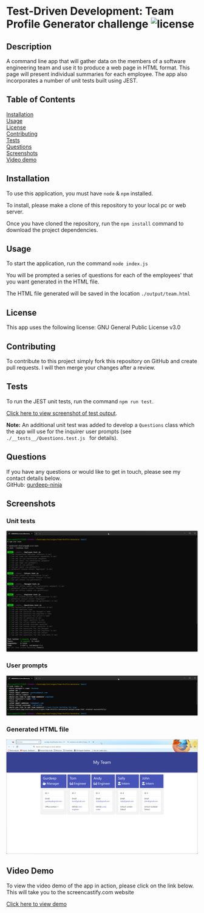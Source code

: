 # Test-Driven Development: Team Profile Generator challenge ![license](https://img.shields.io/badge/license-GNU%203.0-blue)
## Description
A command line app that will gather data on the members of a software engineering team and use it to produce a web page in HTML format. This page will present individual summaries for each employee. The app also incorporates a number of unit tests built using JEST.
## Table of Contents
[Installation](#installation)<br>
[Usage](#usage)<br>
[License](#license)<br>
[Contributing](#contributing)<br>
[Tests](#tests)<br>
[Questions](#questions)<br>
[Screenshots](#screenshots)<br>
[Video demo](#video-demo)
## Installation
To use this application, you must have ```node``` & ```npm``` installed.

To install, please make a clone of this repository to your local pc or web server.

Once you have cloned the repository, run the ```npm install``` command to download the project dependencies.
## Usage
To start the application, run the command ```node index.js```

You will be prompted a series of questions for each of the employees' that you want generated in the HTML file.

The HTML file generated will be saved in the location ```./output/team.html```
## License
This app uses the following license: GNU General Public License v3.0
## Contributing
To contribute to this project simply fork this repository on GitHub and create pull requests. I will then merge your changes after a review.
## Tests
To run the JEST unit tests, run the command ```npm run test```. 

[Click here to view screenshot of test output](#screenshots).

**Note:** An additional unit test was added to develop a ```Questions``` class which the app will use for the inquirer user prompts (see ```./__tests__/Questions.test.js ``` for details).

## Questions
If you have any questions or would like to get in touch, please see my contact details below.<br>
GitHub: [gurdeep-ninja](https://github.com/gurdeep-ninja)<br>
## Screenshots
### Unit tests
![Screenshot of website](./assets/images/screenshot1.png)<br>

### User prompts
![Screenshot of website](./assets/images/screenshot2.png)<br>

### Generated HTML file
![Screenshot of website](./assets/images/screenshot3.png)
## Video Demo
To view the video demo of the app in action, please click on the link below. This will take you to the screencastify.com website

[Click here to view demo](https://watch.screencastify.com/v/qWlhIT2ElaQAyjiKSk32)